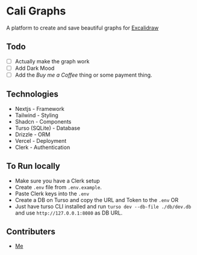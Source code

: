 # Cali Graphs

A platform to create and save beautiful graphs for [Excalidraw](https://excalidraw.com/)

## Todo

- [ ] Actually make the graph work
- [ ] Add Dark Mood
- [ ] Add the _Buy me a Coffee_ thing or some payment thing.

## Technologies

- Nextjs - Framework
- Tailwind - Styling
- Shadcn - Components
- Turso (SQLite) - Database
- Drizzle - ORM
- Vercel - Deployment
- Clerk - Authentication

## To Run locally

- Make sure you have a Clerk setup
- Create `.env` file from `.env.example`.
- Paste Clerk keys into the `.env`
- Create a DB on Turso and copy the URL and Token to the `.env`
  OR
- Just have turso CLI installed and run `turso dev --db-file ./db/dev.db` and use `http://127.0.0.1:8080` as DB URL.

## Contributers

- [Me](https://github.com/abdul-rehman-d)
